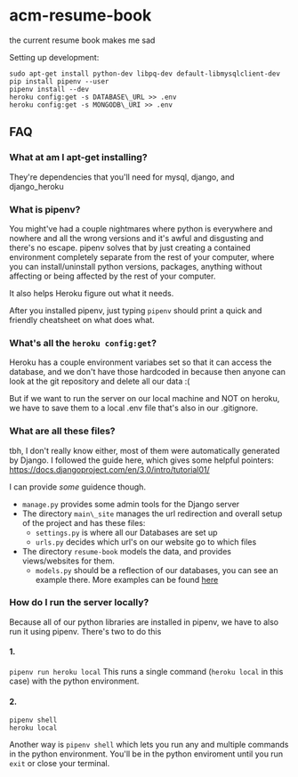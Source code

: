 # acm-resume-book
the current resume book makes me sad

Setting up development:
```
sudo apt-get install python-dev libpq-dev default-libmysqlclient-dev
pip install pipenv --user
pipenv install --dev
heroku config:get -s DATABASE\_URL >> .env
heroku config:get -s MONGODB\_URI >> .env
```

## FAQ

### What at am I apt-get installing?
They're dependencies that you'll need for mysql, django, and django\_heroku


### What is pipenv?
You might've had a couple nightmares where python is everywhere and nowhere and all the wrong versions and it's awful and disgusting and there's no escape.
pipenv solves that by just creating a contained environment completely separate from the rest of your computer, where you can install/uninstall python versions, packages, anything without
affecting or being affected by the rest of your computer.

It also helps Heroku figure out what it needs.

After you installed pipenv, just typing `pipenv` should print a quick and friendly cheatsheet on what does what.


### What's all the `heroku config:get`?
Heroku has a couple environment variabes set so that it can access the database, and we don't have those hardcoded in because then
anyone can look at the git repository and delete all our data :(

But if we want to run the server on our local machine and NOT on heroku, we have to save them to a local .env file that's also in our .gitignore.


### What are all these files?
tbh, I don't really know either, most of them were automatically generated by Django.
I followed the guide here, which gives some helpful pointers:
https://docs.djangoproject.com/en/3.0/intro/tutorial01/

I can provide _some_ guidence though. 
- `manage.py` provides some admin tools for the Django server
- The directory `main\_site` manages the url redirection and overall setup of the project and has these files:
    - `settings.py` is where all our Databases are set up
    - `urls.py` decides which url's on our website go to which files
- The directory `resume-book` models the data, and provides views/websites for them.
    - `models.py` should be a reflection of our databases, you can see an example there. More examples can be found [here](https://docs.djangoproject.com/en/3.0/intro/tutorial02/)

### How do I run the server locally?
Because all of our python libraries are installed in pipenv,  we have to also run it using pipenv. There's two to do this

#### 1.
`pipenv run heroku local`
This runs a single command (`heroku local` in this case) with the python environment.

#### 2.
```
pipenv shell
heroku local
```
Another way is `pipenv shell` which lets you run any and multiple commands in the python environment.
You'll be in the python enviroment until you run `exit` or close your terminal.

